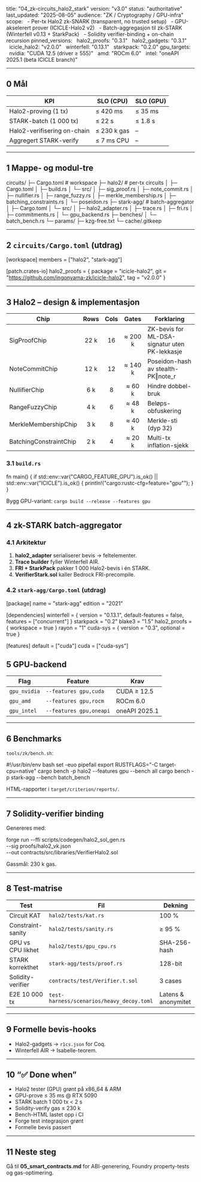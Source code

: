 title: "04_zk-circuits_halo2_stark"
version: "v3.0"
status: "authoritative"
last\_updated: "2025-08-05"
audience: "ZK / Cryptography / GPU-infra"
scope:
  - Per-tx Halo2 zk-SNARK (transparent, no trusted setup)
  - GPU-akselerert prover (ICICLE-Halo2 v2)
  - Batch-aggregasjon til zk-STARK (Winterfell v0.13 + StarkPack)
  - Solidity verifier-binding + on-chain recursion
pinned\_versions:
  halo2\_proofs: "0.3.1"
  halo2\_gadgets: "0.3.1"
  icicle\_halo2: "v2.0.0"
  winterfell: "0.13.1"
  starkpack: "0.2.0"
gpu\_targets:
  nvidia: "CUDA 12.5 (driver ≥ 555)"
  amd:    "ROCm 6.0"
  intel:  "oneAPI 2025.1 (beta ICICLE branch)"

---

## 0  Mål

| KPI                         | SLO (CPU)   | SLO (GPU) |
| --------------------------- | ----------- | --------- |
| Halo2-proving (1 tx)        | ≤ 420 ms    | ≤ 35 ms   |
| STARK-batch (1 000 tx)      | ≤ 22 s      | ≤ 1.8 s   |
| Halo2-verifisering on-chain | ≤ 230 k gas | –         |
| Aggregert STARK-verify      | ≤ 7 ms CPU  | –         |

---

## 1  Mappe- og modul-tre

circuits/
├─ Cargo.toml            # workspace
├─ halo2/                # per-tx circuits
│  ├─ Cargo.toml
│  ├─ build.rs
│  └─ src/
│     ├─ sig_proof.rs
│     ├─ note_commit.rs
│     ├─ nullifier.rs
│     ├─ range_fuzzy.rs
│     ├─ merkle_membership.rs
│     ├─ batching_constraints.rs
│     └─ poseidon.rs
├─ stark-agg/            # batch-aggregator
│  ├─ Cargo.toml
│  └─ src/
│     ├─ halo2_adapter.rs
│     ├─ trace.rs
│     ├─ fri.rs
│     ├─ commitments.rs
│     └─ gpu_backend.rs
├─ benches/
│  └─ batch_bench.rs
└─ params/
   ├─ kzg-free.txt
   └─ cache/.gitkeep

---

## 2  `circuits/Cargo.toml` (utdrag)

[workspace]
members = ["halo2", "stark-agg"]

[patch.crates-io]
halo2_proofs = { package = "icicle-halo2",
                 git = "https://github.com/ingonyama-zk/icicle-halo2",
                 tag = "v2.0.0" }

---

## 3  Halo2 – design & implementasjon

| Chip                   | Rows | Cols |  Gates  | Forklaring                                    |
| ---------------------- | :--: | :--: | :-----: | --------------------------------------------- |
| SigProofChip           | 22 k |  16  | ≈ 200 k | ZK-bevis for ML-DSA-signatur uten PK-lekkasje |
| NoteCommitChip         | 12 k |  12  | ≈ 140 k | Poseidon-hash av stealth-PK‖note\_r           |
| NullifierChip          |  6 k |   8  |  ≈ 60 k | Hindre dobbel-bruk                            |
| RangeFuzzyChip         |  4 k |   6  |  ≈ 48 k | Beløps-obfuskering                            |
| MerkleMembershipChip   |  3 k |   8  |  ≈ 40 k | Merkle-sti (dyp 32)                           |
| BatchingConstraintChip |  2 k |   4  |  ≈ 20 k | Multi-tx inflation-sjekk                      |

### 3.1  `build.rs`

fn main() {
    if std::env::var("CARGO_FEATURE_GPU").is_ok() ||
       std::env::var("ICICLE").is_ok() {
        println!("cargo:rustc-cfg=feature=\"gpu\"");
    }
}

Bygg GPU-variant:
`cargo build --release --features gpu`

---

## 4  zk-STARK batch-aggregator

### 4.1  Arkitektur

1. **halo2\_adapter** serialiserer bevis → feltelementer.
2. **Trace builder** fyller Winterfell AIR.
3. **FRI + StarkPack** pakker 1 000 Halo2-bevis i én STARK.
4. **VerifierStark.sol** kaller Bedrock FRI-precompile.

### 4.2  `stark-agg/Cargo.toml` (utdrag)

[package]
name = "stark-agg"
edition = "2021"

[dependencies]
winterfell = { version = "0.13.1",
               default-features = false,
               features = ["concurrent"] }
starkpack  = "0.2"
blake3     = "1.5"
halo2_proofs = { workspace = true }
rayon      = "1"
cuda-sys   = { version = "0.3", optional = true }

[features]
default = ["cuda"]
cuda    = ["cuda-sys"]


## 5  GPU-backend

| Flag         | Feature                 | Krav          |
| ------------ | ----------------------- | ------------- |
| `gpu_nvidia` | `--features gpu,cuda`   | CUDA ≥ 12.5   |
| `gpu_amd`    | `--features gpu,rocm`   | ROCm 6.0      |
| `gpu_intel`  | `--features gpu,oneapi` | oneAPI 2025.1 |

---

## 6  Benchmarks

`tools/zk/bench.sh`:

#!/usr/bin/env bash
set -euo pipefail
export RUSTFLAGS="-C target-cpu=native"
cargo bench -p halo2 --features gpu --bench all
cargo bench -p stark-agg --bench batch_bench

HTML-rapporter i `target/criterion/reports/`.

---

## 7  Solidity-verifier binding

Genereres med:

forge run --ffi scripts/codegen/halo2_sol_gen.rs \
  --sig proofs/halo2_vk.json \
  --out contracts/src/libraries/VerifierHalo2.sol

Gass­mål: 230 k gas.

---

## 8  Test-matrise

| Test              | Fil                                       | Dekning             |
| ----------------- | ----------------------------------------- | ------------------- |
| Circuit KAT       | `halo2/tests/kat.rs`                      | 100 %               |
| Constraint-sanity | `halo2/tests/sanity.rs`                   | ≥ 95 %              |
| GPU vs CPU likhet | `halo2/tests/gpu_cpu.rs`                  | SHA-256-hash        |
| STARK korrekthet  | `stark-agg/tests/proof.rs`                | 128-bit             |
| Solidity-verifier | `contracts/test/Verifier.t.sol`           | 3 cases             |
| E2E 10 000 tx     | `test-harness/scenarios/heavy_decoy.toml` | Latens & anonymitet |

---

## 9  Formelle bevis-hooks

* Halo2-gadgets → `r1cs.json` for Coq.
* Winterfell AIR → Isabelle-teorem.

---

## 10  “✅ Done when”

* Halo2 tester (GPU) grønt på x86\_64 & ARM
* GPU-prove ≤ 35 ms @ RTX 5090
* STARK batch 1 000 tx < 2 s
* Solidity-verify gas ≤ 230 k
* Bench-HTML lastet opp i CI
* Forge test integrasjon grønt
* Formelle bevis passert

---

## 11  Neste steg

Gå til **05\_smart\_contracts.md** for ABI-generering, Foundry property-tests og gas-optimering.
